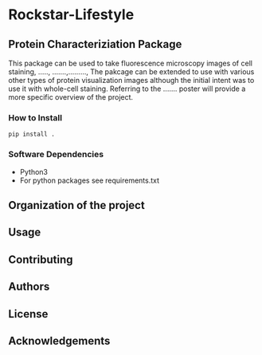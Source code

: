 # Rockstar-Lifestyle
## Protein Characteriziation Package
This package can be used to take fluorescence microscopy images of cell 
staining, ....., .......,.........,
The pakcage can be extended to use with various other types of protein 
visualization images although the initial intent was to use it with 
whole-cell staining. Referring to the ....... poster will provide a more 
specific overview of the project. 

### How to Install
```
pip install .
```
### Software Dependencies
- Python3
- For python packages see requirements.txt

## Organization of the project


## Usage


## Contributing

## Authors


## License

## Acknowledgements
